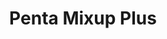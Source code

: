 ---
layout: default
modal-id: 1013
img: pentamixupplus
title: Penta Mixup Plus

youtube-link: https://www.youtube.com/watch?v=CwMYQabgWvI
tp-museum-link: https://twistypuzzles.com/app/museum/museum_showitem.php?pkey=10684
tp-forum-link: https://twistypuzzles.com/forum/viewtopic.php?t=38265
#purchase-service: 
#purchase-link: 

description: The <a href="https://twistypuzzles.com/app/museum/museum_showitem.php?pkey=10684" target="_blank">Penta Mixup Plus</a> is like the regular <a href="https://twistypuzzles.com/app/museum/museum_showitem.php?pkey=6307" target="_blank">Penta Mixup</a> except the equaltorial faces can be turned by 90 degrees. It is similar to <a href="https://twistypuzzles.com/app/museum/museum_showitem.php?pkey=1802" target="_blank">Oskar's Illegal Cube</a> but it's more restrictive with no fudging* of the geometry. Featured in the <a href="https://www.instagram.com/the_puzzle_advent_calendar/" target="_blank">Puzzle Advent Calendar</a> in <a href="https://www.youtube.com/playlist?list=PLtysvchxBCmQfQwWzs6T0D1KYgt6uKpQ9" target="_blank">2022</a>, it is the 4th puzzle in the "Penta Mixup" series.<br><sup>*Technical term, seriously<sup>
---